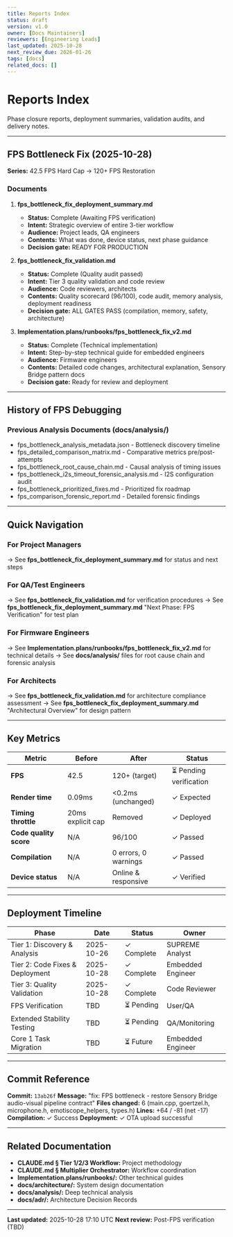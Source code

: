 ```yaml
---
title: Reports Index
status: draft
version: v1.0
owner: [Docs Maintainers]
reviewers: [Engineering Leads]
last_updated: 2025-10-28
next_review_due: 2026-01-26
tags: [docs]
related_docs: []
---
```

# Reports Index

Phase closure reports, deployment summaries, validation audits, and delivery notes.

---

## FPS Bottleneck Fix (2025-10-28)

**Series:** 42.5 FPS Hard Cap → 120+ FPS Restoration

### Documents

1. **fps_bottleneck_fix_deployment_summary.md**
   - **Status:** Complete (Awaiting FPS verification)
   - **Intent:** Strategic overview of entire 3-tier workflow
   - **Audience:** Project leads, QA engineers
   - **Contents:** What was done, device status, next phase guidance
   - **Decision gate:** READY FOR PRODUCTION

2. **fps_bottleneck_fix_validation.md**
   - **Status:** Complete (Quality audit passed)
   - **Intent:** Tier 3 quality validation and code review
   - **Audience:** Code reviewers, architects
   - **Contents:** Quality scorecard (96/100), code audit, memory analysis, deployment readiness
   - **Decision gate:** ALL GATES PASS (compilation, memory, safety, architecture)

3. **Implementation.plans/runbooks/fps_bottleneck_fix_v2.md**
   - **Status:** Complete (Technical implementation)
   - **Intent:** Step-by-step technical guide for embedded engineers
   - **Audience:** Firmware engineers
   - **Contents:** Detailed code changes, architectural explanation, Sensory Bridge pattern docs
   - **Decision gate:** Ready for review and deployment

---

## History of FPS Debugging

### Previous Analysis Documents (docs/analysis/)
- fps_bottleneck_analysis_metadata.json - Bottleneck discovery timeline
- fps_detailed_comparison_matrix.md - Comparative metrics pre/post-attempts
- fps_bottleneck_root_cause_chain.md - Causal analysis of timing issues
- fps_bottleneck_i2s_timeout_forensic_analysis.md - I2S configuration audit
- fps_bottleneck_prioritized_fixes.md - Prioritized fix roadmap
- fps_comparison_forensic_report.md - Detailed forensic findings

---

## Quick Navigation

### For Project Managers
→ See **fps_bottleneck_fix_deployment_summary.md** for status and next steps

### For QA/Test Engineers
→ See **fps_bottleneck_fix_validation.md** for verification procedures
→ See **fps_bottleneck_fix_deployment_summary.md** "Next Phase: FPS Verification" for test plan

### For Firmware Engineers
→ See **Implementation.plans/runbooks/fps_bottleneck_fix_v2.md** for technical details
→ See **docs/analysis/** files for root cause chain and forensic analysis

### For Architects
→ See **fps_bottleneck_fix_validation.md** for architecture compliance assessment
→ See **fps_bottleneck_fix_deployment_summary.md** "Architectural Overview" for design pattern

---

## Key Metrics

| Metric | Before | After | Status |
|--------|--------|-------|--------|
| **FPS** | 42.5 | 120+ (target) | ⏳ Pending verification |
| **Render time** | 0.09ms | <0.2ms (unchanged) | ✓ Expected |
| **Timing throttle** | 20ms explicit cap | Removed | ✓ Deployed |
| **Code quality score** | N/A | 96/100 | ✓ Passed |
| **Compilation** | N/A | 0 errors, 0 warnings | ✓ Passed |
| **Device status** | N/A | Online & responsive | ✓ Verified |

---

## Deployment Timeline

| Phase | Date | Status | Owner |
|-------|------|--------|-------|
| Tier 1: Discovery & Analysis | 2025-10-26 | ✓ Complete | SUPREME Analyst |
| Tier 2: Code Fixes & Deployment | 2025-10-28 | ✓ Complete | Embedded Engineer |
| Tier 3: Quality Validation | 2025-10-28 | ✓ Complete | Code Reviewer |
| FPS Verification | TBD | ⏳ Pending | User/QA |
| Extended Stability Testing | TBD | ⏳ Pending | QA/Monitoring |
| Core 1 Task Migration | TBD | ⏳ Future | Embedded Engineer |

---

## Commit Reference

**Commit:** `13ab26f`
**Message:** "fix: FPS bottleneck - restore Sensory Bridge audio-visual pipeline contract"
**Files changed:** 6 (main.cpp, goertzel.h, microphone.h, emotiscope_helpers, types.h)
**Lines:** +64 / -81 (net -17)
**Compilation:** ✓ Success
**Deployment:** ✓ OTA upload successful

---

## Related Documentation

- **CLAUDE.md § Tier 1/2/3 Workflow:** Project methodology
- **CLAUDE.md § Multiplier Orchestrator:** Workflow coordination
- **Implementation.plans/runbooks/:** Other technical guides
- **docs/architecture/:** System design documentation
- **docs/analysis/:** Deep technical analysis
- **docs/adr/:** Architecture Decision Records

---

**Last updated:** 2025-10-28 17:10 UTC
**Next review:** Post-FPS verification (TBD)
